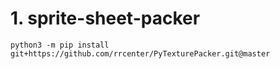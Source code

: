 

# 1. sprite-sheet-packer

```shell
python3 -m pip install git+https://github.com/rrcenter/PyTexturePacker.git@master
```